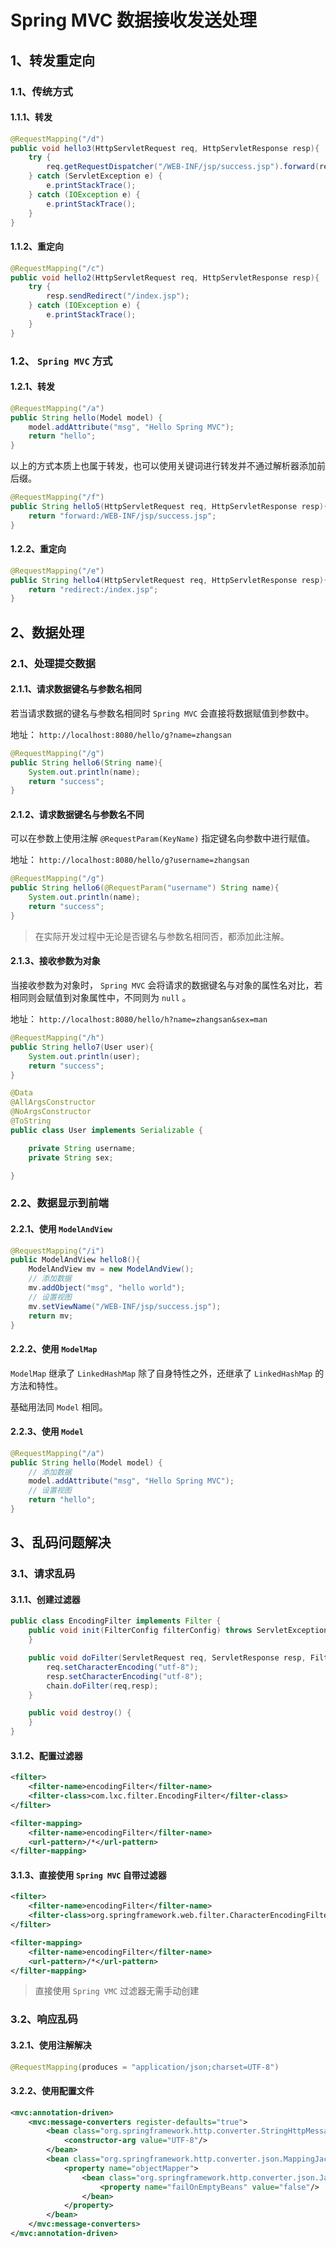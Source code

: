 # Spring MVC 数据接收发送处理

## 1、转发重定向

### 1.1、传统方式

#### 1.1.1、转发

```java
@RequestMapping("/d")
public void hello3(HttpServletRequest req, HttpServletResponse resp){
    try {
        req.getRequestDispatcher("/WEB-INF/jsp/success.jsp").forward(req, resp);
    } catch (ServletException e) {
        e.printStackTrace();
    } catch (IOException e) {
        e.printStackTrace();
    }
}
```

#### 1.1.2、重定向

```java
@RequestMapping("/c")
public void hello2(HttpServletRequest req, HttpServletResponse resp){
    try {
        resp.sendRedirect("/index.jsp");
    } catch (IOException e) {
        e.printStackTrace();
    }
}
```

### 1.2、 `Spring MVC` 方式

#### 1.2.1、转发

```java
@RequestMapping("/a")
public String hello(Model model) {
    model.addAttribute("msg", "Hello Spring MVC");
    return "hello";
}
```

以上的方式本质上也属于转发，也可以使用关键词进行转发并不通过解析器添加前后缀。

```java
@RequestMapping("/f")
public String hello5(HttpServletRequest req, HttpServletResponse resp){
    return "forward:/WEB-INF/jsp/success.jsp";
}
```

#### 1.2.2、重定向

```java
@RequestMapping("/e")
public String hello4(HttpServletRequest req, HttpServletResponse resp){
    return "redirect:/index.jsp";
}
```

## 2、数据处理

### 2.1、处理提交数据

#### 2.1.1、请求数据键名与参数名相同

若当请求数据的键名与参数名相同时 `Spring MVC` 会直接将数据赋值到参数中。

地址： `http://localhost:8080/hello/g?name=zhangsan` 

```java
@RequestMapping("/g")
public String hello6(String name){
    System.out.println(name);
    return "success";
}
```

#### 2.1.2、请求数据键名与参数名不同

可以在参数上使用注解 `@RequestParam(KeyName)` 指定键名向参数中进行赋值。

地址： `http://localhost:8080/hello/g?username=zhangsan` 

```java
@RequestMapping("/g")
public String hello6(@RequestParam("username") String name){
    System.out.println(name);
    return "success";
}
```

> 在实际开发过程中无论是否键名与参数名相同否，都添加此注解。

#### 2.1.3、接收参数为对象

当接收参数为对象时， `Spring MVC` 会将请求的数据键名与对象的属性名对比，若相同则会赋值到对象属性中，不同则为 `null` 。

地址： `http://localhost:8080/hello/h?name=zhangsan&sex=man` 

```java
@RequestMapping("/h")
public String hello7(User user){
    System.out.println(user);
    return "success";
}
```

```java
@Data
@AllArgsConstructor
@NoArgsConstructor
@ToString
public class User implements Serializable {

    private String username;
    private String sex;

}
```

### 2.2、数据显示到前端

#### 2.2.1、使用 `ModelAndView` 

```java
@RequestMapping("/i")
public ModelAndView hello8(){
    ModelAndView mv = new ModelAndView();
    // 添加数据
    mv.addObject("msg", "hello world");
    // 设置视图
    mv.setViewName("/WEB-INF/jsp/success.jsp");
    return mv;
}
```

#### 2.2.2、使用 `ModelMap` 

`ModelMap` 继承了 `LinkedHashMap` 除了自身特性之外，还继承了 `LinkedHashMap` 的方法和特性。

基础用法同 `Model` 相同。

#### 2.2.3、使用 `Model` 

```java
@RequestMapping("/a")
public String hello(Model model) {
    // 添加数据
    model.addAttribute("msg", "Hello Spring MVC");
    // 设置视图
    return "hello";
}
```

## 3、乱码问题解决

### 3.1、请求乱码

#### 3.1.1、创建过滤器

```java
public class EncodingFilter implements Filter {
    public void init(FilterConfig filterConfig) throws ServletException {
    }

    public void doFilter(ServletRequest req, ServletResponse resp, FilterChain chain) throws IOException, ServletException {
        req.setCharacterEncoding("utf-8");
        resp.setCharacterEncoding("utf-8");
        chain.doFilter(req,resp);
    }

    public void destroy() {
    }
}
```

#### 3.1.2、配置过滤器

```xml
<filter>
    <filter-name>encodingFilter</filter-name>
    <filter-class>com.lxc.filter.EncodingFilter</filter-class>
</filter>

<filter-mapping>
    <filter-name>encodingFilter</filter-name>
    <url-pattern>/*</url-pattern>
</filter-mapping>
```

#### 3.1.3、直接使用 `Spring MVC` 自带过滤器

```xml
<filter>
    <filter-name>encodingFilter</filter-name>
    <filter-class>org.springframework.web.filter.CharacterEncodingFilter</filter-class>
</filter>

<filter-mapping>
    <filter-name>encodingFilter</filter-name>
    <url-pattern>/*</url-pattern>
</filter-mapping>
```

> 直接使用 `Spring VMC` 过滤器无需手动创建

### 3.2、响应乱码

#### 3.2.1、使用注解解决

```java
@RequestMapping(produces = "application/json;charset=UTF-8")
```

#### 3.2.2、使用配置文件

```xml
<mvc:annotation-driven>
    <mvc:message-converters register-defaults="true">
        <bean class="org.springframework.http.converter.StringHttpMessageConverter">
            <constructor-arg value="UTF-8"/>
        </bean>
        <bean class="org.springframework.http.converter.json.MappingJackson2HttpMessageConverter">
            <property name="objectMapper">
                <bean class="org.springframework.http.converter.json.Jackson2ObjectMapperFactoryBean">
                    <property name="failOnEmptyBeans" value="false"/>
                </bean>
            </property>
        </bean>
    </mvc:message-converters>
</mvc:annotation-driven>
```

